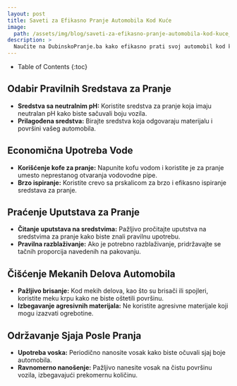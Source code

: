 ```yaml
---
layout: post
title: Saveti za Efikasno Pranje Automobila Kod Kuće
image: 
  path: /assets/img/blog/saveti-za-efikasno-pranje-automobila-kod-kuce_dubinsko-pranje-ba.png
description: >
  Naučite na DubinskoPranje.ba kako efikasno prati svoj automobil kod kuće. Saveti za pravilnu upotrebu sredstava, economično korišćenje vode, i očuvanje boje vozila.
---
```



- Table of Contents
{:toc}


## Odabir Pravilnih Sredstava za Pranje

- **Sredstva sa neutralnim pH:** Koristite sredstva za pranje koja imaju neutralan pH kako biste sačuvali boju vozila.
- **Prilagođena sredstva:** Birajte sredstva koja odgovaraju materijalu i površini vašeg automobila.

## Economična Upotreba Vode

- **Korišćenje kofe za pranje:** Napunite kofu vodom i koristite je za pranje umesto neprestanog otvaranja vodovodne pipe.
- **Brzo ispiranje:** Koristite crevo sa prskalicom za brzo i efikasno ispiranje sredstava za pranje.

## Praćenje Uputstava za Pranje

- **Čitanje uputstava na sredstvima:** Pažljivo pročitajte uputstva na sredstvima za pranje kako biste znali pravilnu upotrebu.
- **Pravilna razblaživanje:** Ako je potrebno razblaživanje, pridržavajte se tačnih proporcija navedenih na pakovanju.

## Čišćenje Mekanih Delova Automobila

- **Pažljivo brisanje:** Kod mekih delova, kao što su brisači ili spojleri, koristite meku krpu kako ne biste oštetili površinu.
- **Izbegavanje agresivnih materijala:** Ne koristite agresivne materijale koji mogu izazvati ogrebotine.

## Održavanje Sjaja Posle Pranja

- **Upotreba voska:** Periodično nanosite vosak kako biste očuvali sjaj boje automobila.
- **Ravnomerno nanošenje:** Pažljivo nanesite vosak na čistu površinu vozila, izbegavajući prekomernu količinu.